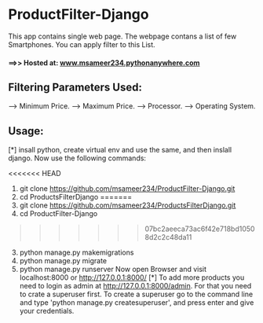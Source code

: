 # ProductFilter-Django

This app contains single web page.
The webpage contans a list of few Smartphones.
You can apply filter to this List.

#### ==>> Hosted at: www.msameer234.pythonanywhere.com

## Filtering Parameters Used:
--> Minimum Price.
--> Maximum Price.
--> Processor.
--> Operating System.

## Usage:
 [*] insall python, create virtual env and use the same, and then inslall django. Now use the following commands:
 
<<<<<<< HEAD
 1. git clone https://github.com/msameer234/ProductFilter-Django.git
 2. cd ProductsFilterDjango
=======
 1. git clone https://github.com/msameer234/ProductsFilterDjango.git
 2. cd ProductFilter-Django
>>>>>>> 07bc2aeeca73ac6f42e718bd10508d2c2c48da11
 3. python manage.py makemigrations
 4. python manage.py migrate
 5. python manage.py runserver
Now open Browser and visit localhost:8000 or http://127.0.0.1:8000/ 
[*] To add more products you need to login as admin at http://127.0.0.1:8000/admin. For that you need to crate a superuser first. To create a superuser go to the command line and type 'python manage.py createsuperuser', and press enter and give your credentials.
